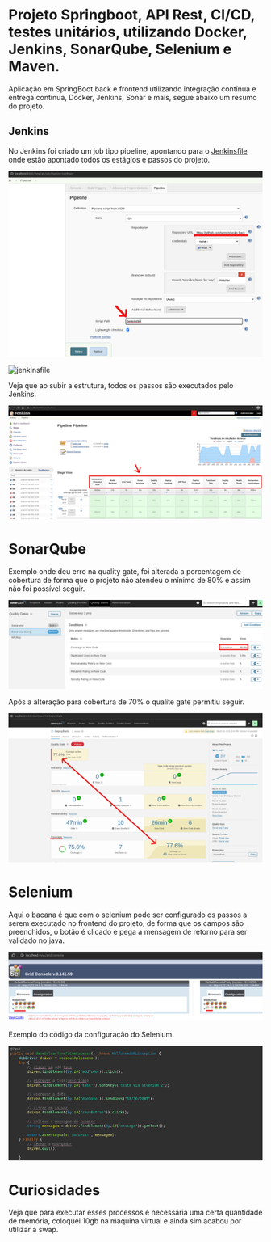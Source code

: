 # Projeto Springboot, API Rest, CI/CD, testes unitários, utilizando Docker, Jenkins, SonarQube, Selenium e Maven.

Aplicação em SpringBoot back e frontend utilizando integração contínua e entrega contínua, Docker, Jenkins, Sonar e mais, segue abaixo um resumo do projeto.

## Jenkins

No Jenkins foi criado um job tipo pipeline, apontando para o [Jenkinsfile](https://github.com/wregin/tasks-backend/blob/master/Jenkinsfile) onde estão apontado todos os estágios e passos do projeto.

![Config pipeline](https://github.com/wregin/tasks-backend/blob/master/showroom/config_pipeline.png?raw=true)

![jenkinsfile](https://github.com/wregin/tasks-backend/blob/master/Jenkinsfile)

Veja que ao subir a estrutura, todos os passos são executados pelo Jenkins.

![Jenkins pipeline](https://github.com/wregin/tasks-backend/blob/master/showroom/pipeline_stage_view.png?raw=true)

# SonarQube

Exemplo onde deu erro na quality gate, foi alterada a porcentagem de cobertura de forma que o projeto não atendeu o mínimo de 80% e assim não foi possível seguir.

![Erro na qualite gate](https://github.com/wregin/tasks-backend/blob/master/showroom/abaixo80.png?raw=true)

Após a alteração para cobertura de 70% o qualite gate permitiu seguir.

![Sonar coverage](https://github.com/wregin/tasks-backend/blob/master/showroom/sonar_abaixo80.png?raw=true)

# Selenium

Aqui o bacana é que com o selenium pode ser configurado os passos a serem executado no frontend do projeto, de forma que os campos são preenchidos, o botão é clicado e pega a mensagem de retorno para ser validado no java.

![console Selenium](https://github.com/wregin/tasks-backend/blob/master/showroom/selenium_chrome.png?raw=true)

Exemplo do código da configuração do Selenium.

![Exemplo do código que o Selenium executa](https://github.com/wregin/tasks-backend/blob/master/showroom/selenium_cod.png?raw=true)


# Curiosidades

Veja que para executar esses processos é necessária uma certa quantidade de memória, coloquei 10gb na máquina virtual e ainda sim acabou por utilizar a swap.

[](swap)
